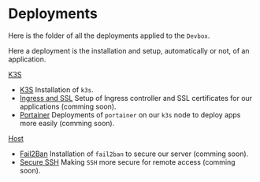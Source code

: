 # Deployments

Here is the folder of all the deployments applied to the `Devbox`.

Here a deployment is the installation and setup, automatically or not, of an application.

[K3S](k3s/)
- [K3S](k3s/installation/README.md) Installation of `k3s`.
- [Ingress and SSL](k3s/) Setup of Ingress controller and SSL certificates for our applications (comming soon).
- [Portainer](k3s/) Deployments of `portainer` on our `k3s` node to deploy apps more easily (comming soon).

[Host](host/)
- [Fail2Ban](host/fail2ban/README.md) Installation of `fail2ban` to secure our server (comming soon).
- [Secure SSH](host/secure_ssh/README.md) Making `SSH` more secure for remote access (comming soon).